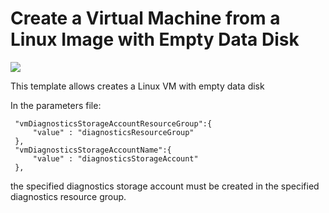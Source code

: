# Create a Virtual Machine from a Linux Image with Empty Data Disk

<a href="https://azuredeploy.net/" target="_blank">
    <img src="http://azuredeploy.net/deploybutton.png"/>
</a>

This template allows creates a Linux VM with empty data disk

In the parameters file:

     "vmDiagnosticsStorageAccountResourceGroup":{ 
         "value" : "diagnosticsResourceGroup" 
     }, 
     "vmDiagnosticsStorageAccountName":{ 
         "value" : "diagnosticsStorageAccount" 
     }, 

the specified diagnostics storage account must be created in the specified diagnostics resource group.
